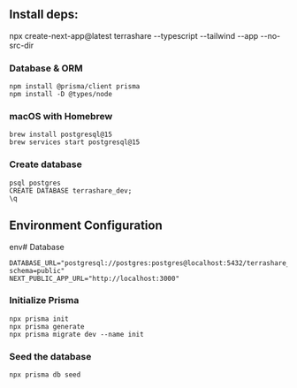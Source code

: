 ## Install deps: 
 npx create-next-app@latest terrashare --typescript --tailwind --app --no-src-dir 

### Database & ORM
```
npm install @prisma/client prisma
npm install -D @types/node
```

### macOS with Homebrew
```
brew install postgresql@15
brew services start postgresql@15
```
### Create database
```
psql postgres
CREATE DATABASE terrashare_dev;
\q
```

## Environment Configuration

env# Database
```
DATABASE_URL="postgresql://postgres:postgres@localhost:5432/terrashare_dev?schema=public"
NEXT_PUBLIC_APP_URL="http://localhost:3000"
```

### Initialize Prisma

```
npx prisma init
npx prisma generate
npx prisma migrate dev --name init
```
### Seed the database
```
npx prisma db seed
```
